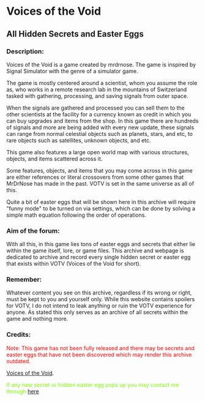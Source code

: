 # Voices of the Void

## All Hidden Secrets and Easter Eggs

### Description:

Voices of the Void is a game created by mrdrnose. The game is inspired by Signal Simulator with the genre of a simulator game.

The game is mostly centered around a scientist, whom you assume the role as, who works in a remote research lab in the mountains of Switzerland tasked with gathering, processing, and saving signals from outer space.

When the signals are gathered and processed you can sell them to the other scientists at the facility for a currency known as credit in which you can buy upgrades and items from the shop. 
In this game there are hundreds of signals and more are being added with every new update, these signals can range from normal celestial objects such as planets, stars, and etc, to rare objects such as satellites, unknown objects, and etc.

This game also features a large open world map with various structures, objects, and items scattered across it.

Some features, objects, and items that you may come across in this game are either references or literal crossovers from some other games that MrDrNose has made in the past. VOTV is set in the same universe as all of this.

Quite a bit of easter eggs that will be shown here in this archive will require "funny mode" to be turned on via settings, which can be done by solving a simple math equation following the order of operations. 

### Aim of the forum:

With all this, in this game lies tons of easter eggs and secrets that either lie
within the game itself, lore, or game files. This archive and webpage is dedicated to archive and record every
single hidden secret or easter egg that exists within VOTV (Voices of the Void for short).

### Remember:

Whatever content you see on this archive, regardless if its wrong or right, must be kept to you and yourself only. While this website contains spoilers for VOTV, I do not intend to leak anything or ruin the VOTV experience for anyone. As stated this only serves as an archive of all secrets within the game and nothing more.

### Credits:

<p style="color: red">Note: This game has not been fully released and there may be secrets and easter eggs that have not been discovered which may render this archive outdated.</p>

[Voices of the Void](https://mrdrnose.itch.io/votv).

<p style="color: lawngreen">If any new secret or hidden easter egg pops up you may contact me through <a href="https://discord.com/invite/uDhdXRATpP">here</a>.</p>

